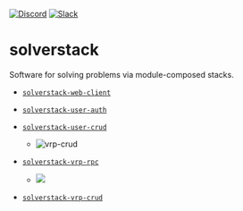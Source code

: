 [![Discord](https://img.shields.io/discord/721862473132540007?label=discord&style=plastic)](https://discord.gg/wg7xSAf)
[![Slack](https://img.shields.io/badge/slack-workspace-orange)](https://join.slack.com/t/andromiasoftware/shared_invite/zt-felqfjhs-Tvma8OYuCExxdmQgHOIGsg)

# solverstack
Software for solving problems via module-composed stacks.

- [`solverstack-web-client`](https://github.com/andromia/solverstack-web-client)

- [`solverstack-user-auth`](https://github.com/andromia/solverstack-user-auth)

- [`solverstack-user-crud`](https://github.com/andromia/solverstack-user-crud
)
  - ![vrp-crud](https://github.com/andromia/solverstack-vrp-crud/workflows/Python%20application/badge.svg)

- [`solverstack-vrp-rpc`](https://github.com/andromia/solverstack-vrp-rpc)

  - ![](https://github.com/andromia/solverstack-vrp-rpc/workflows/Python%20application/badge.svg)

- [`solverstack-vrp-crud`](https://github.com/andromia/solverstack-vrp-crud)
